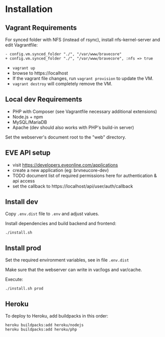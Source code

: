 # Installation

## Vagrant Requirements

For synced folder with NFS (instead of rsync), install nfs-kernel-server and edit Vagrantfile:
```
- config.vm.synced_folder "./", "/var/www/bravecore"
+ config.vm.synced_folder "./", "/var/www/bravecore", :nfs => true
```

- `vagrant up`
- browse to https://localhost
- If the vagrant file changes, run `vagrant provision` to update the VM.
- `vagrant destroy` will completely remove the VM.

## Local dev Requirements

- PHP with Composer (see Vagrantfile necessary additional extensions)
- Node.js + npm
- MySQL/MariaDB
- Apache (dev should also works with PHP's build-in server)

Set the webserver's document root to the "web" directory.

## EVE API setup

- visit https://developers.eveonline.com/applications
- create a new application (eg: brvneucore-dev)
- TODO document list of required permissions here for authentication & api access
- set the callback to https://localhost/api/user/auth/callback

## Install dev

Copy `.env.dist` file to `.env` and adjust values.

Install dependencies and build backend and frontend:
```
./install.sh
```

## Install prod

Set the required environment variables, see in file `.env.dist`

Make sure that the webserver can write in var/logs and var/cache.

Execute:
```
./install.sh prod
```

## Heroku

To deploy to Heroku, add buildpacks in this order:
```
heroku buildpacks:add heroku/nodejs
heroku buildpacks:add heroku/php
```
